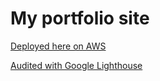 # My portfolio site

[Deployed here on AWS](https://www.mark.codes)

[Audited with Google Lighthouse](https://www.mark.codes/lighthouse)
